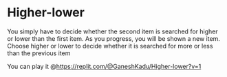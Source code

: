 # Higher-lower
You simply have to decide whether the second item is searched for higher or lower than the first item. As you progress, you will be shown a new item. Choose higher or lower to decide whether it is searched for more or less than the previous item

You can play it @https://replit.com/@GaneshKadu/Higher-lower?v=1
